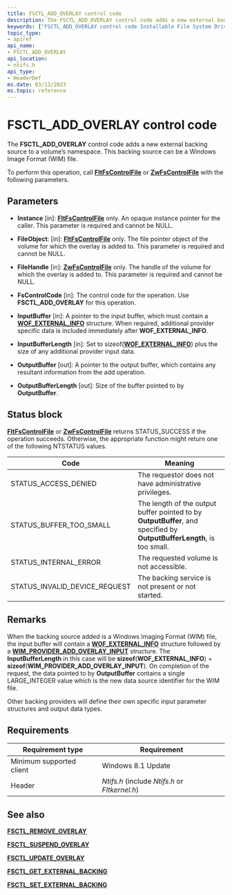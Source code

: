```yaml
---
title: FSCTL_ADD_OVERLAY control code
description: The FSCTL_ADD_OVERLAY control code adds a new external backing source to a volume’s namespace. This backing source can be a Windows Image Format (WIM) file.
keywords: ["FSCTL_ADD_OVERLAY control code Installable File System Drivers"]
topic_type:
- apiref
api_name:
- FSCTL_ADD_OVERLAY
api_location:
- ntifs.h
api_type:
- HeaderDef
ms.date: 03/13/2023
ms.topic: reference
---
```


# FSCTL_ADD_OVERLAY control code

The **FSCTL_ADD_OVERLAY** control code adds a new external backing source to a volume’s namespace. This backing source can be a Windows Image Format (WIM) file.

To perform this operation, call [**FltFsControlFile**](/windows-hardware/drivers/ddi/fltkernel/nf-fltkernel-fltfscontrolfile) or [**ZwFsControlFile**](/previous-versions/ff566462(v=vs.85)) with the following parameters.

## Parameters

- **Instance** [in]: [**FltFsControlFile**](/windows-hardware/drivers/ddi/fltkernel/nf-fltkernel-fltfscontrolfile) only. An opaque instance pointer for the caller. This parameter is required and cannot be NULL.

- **FileObject**: [in]: [**FltFsControlFile**](/windows-hardware/drivers/ddi/fltkernel/nf-fltkernel-fltfscontrolfile) only. The file pointer object of the volume for which the overlay is added to. This parameter is required and cannot be NULL.

- **FileHandle** [in]: [**ZwFsControlFile**](/previous-versions/ff566462(v=vs.85)) only. The handle of the volume for which the overlay is added to. This parameter is required and cannot be NULL.

- **FsControlCode** [in]: The control code for the operation. Use **FSCTL_ADD_OVERLAY** for this operation.

- **InputBuffer** [in]: A pointer to the input buffer, which must contain a [**WOF_EXTERNAL_INFO**](/windows-hardware/drivers/ddi/ntifs/ns-ntifs-_wof_external_info) structure. When required, additional provider specific data is included immediately after **WOF_EXTERNAL_INFO**.

- **InputBufferLength** [in]: Set to sizeof([**WOF_EXTERNAL_INFO**](/windows-hardware/drivers/ddi/ntifs/ns-ntifs-_wof_external_info)) plus the size of any additional provider input data.

- **OutputBuffer** [out]: A pointer to the output buffer, which contains any resultant information from the add operation.

- **OutputBufferLength** [out]: Size of the buffer pointed to by **OutputBuffer**.

## Status block

[**FltFsControlFile**](/windows-hardware/drivers/ddi/fltkernel/nf-fltkernel-fltfscontrolfile) or [**ZwFsControlFile**](/previous-versions/ff566462(v=vs.85)) returns STATUS_SUCCESS if the operation succeeds. Otherwise, the appropriate function might return one of the following NTSTATUS values.

| Code | Meaning |
| ---- | ------- |
| STATUS_ACCESS_DENIED          | The requestor does not have administrative privileges. |
| STATUS_BUFFER_TOO_SMALL       | The length of the output buffer pointed to by **OutputBuffer**, and specified by **OutputBufferLength**, is too small. |
| STATUS_INTERNAL_ERROR         | The requested volume is not accessible. |
| STATUS_INVALID_DEVICE_REQUEST | The backing service is not present or not started. |

## Remarks

When the backing source added is a Windows Imaging Format (WIM) file, the input buffer will contain a [**WOF_EXTERNAL_INFO**](/windows-hardware/drivers/ddi/ntifs/ns-ntifs-_wof_external_info) structure followed by a [**WIM_PROVIDER_ADD_OVERLAY_INPUT**](/windows-hardware/drivers/ddi/ntifs/ns-ntifs-_wim_provider_add_overlay_input) structure. The **InputBufferLength** in this case will be **sizeof**(**WOF_EXTERNAL_INFO**) + **sizeof**(**WIM_PROVIDER_ADD_OVERLAY_INPUT**). On completion of the request, the data pointed to by **OutputBuffer** contains a single LARGE_INTEGER value which is the new data source identifier for the WIM file.

Other backing providers will define their own specific input parameter structures and output data types.

## Requirements

| Requirement type | Requirement |
| ---------------- | ----------- |
| Minimum supported client | Windows 8.1 Update |
| Header | *Ntifs.h* (include *Ntifs.h* or *Fltkernel.h*) |

## See also

[**FSCTL_REMOVE_OVERLAY**](fsctl-remove-overlay.md)

[**FSCTL_SUSPEND_OVERLAY**](fsctl-suspend-overlay.md)

[**FSCTL_UPDATE_OVERLAY**](fsctl-update-overlay.md)

[**FSCTL_GET_EXTERNAL_BACKING**](fsctl-get-external-backing.md)

[**FSCTL_SET_EXTERNAL_BACKING**](fsctl-set-external-backing.md)
